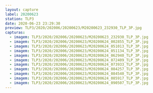 ```yaml
---
layout: capture
label: 20200623
station: TLP3
date: 2020-06-23 23:29:30
preview: TLP3/2020/202006/20200623/M20200623_232930_TLP_3P.jpg
capturas:
  - imagem: TLP3/2020/202006/20200623/M20200623_232930_TLP_3P.jpg
  - imagem: TLP3/2020/202006/20200623/M20200624_002855_TLP_3P.jpg
  - imagem: TLP3/2020/202006/20200623/M20200624_051013_TLP_3P.jpg
  - imagem: TLP3/2020/202006/20200623/M20200624_051134_TLP_3P.jpg
  - imagem: TLP3/2020/202006/20200623/M20200624_062940_TLP_3P.jpg
  - imagem: TLP3/2020/202006/20200623/M20200624_072409_TLP_3P.jpg
  - imagem: TLP3/2020/202006/20200623/M20200624_073933_TLP_3P.jpg
  - imagem: TLP3/2020/202006/20200623/M20200624_084257_TLP_3P.jpg
  - imagem: TLP3/2020/202006/20200623/M20200624_084540_TLP_3P.jpg
  - imagem: TLP3/2020/202006/20200623/M20200624_085917_TLP_3P.jpg
  - imagem: TLP3/2020/202006/20200623/M20200624_090507_TLP_3P.jpg
---
```


